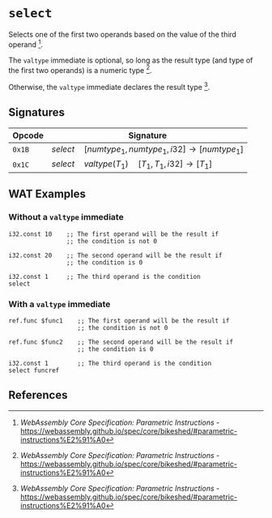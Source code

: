 
# `select`

Selects one of the first two operands based on the value of the third operand [^§2.4.4].

The `valtype` immediate is optional, so long as the result type (and type of the first two operands) is a numeric type [^§2.4.4].

Otherwise, the `valtype` immediate declares the result type [^§2.4.4].



## Signatures

| Opcode | Signature |
|--------|-----------|
| `0x1B` | $select \quad [ numtype_1, numtype_1, i32 ] \to [ numtype_1 ]$ |
| `0x1C` | $select \quad valtype(T_1) \quad [ T_1, T_1, i32 ] \to [ T_1 ]$ |



## WAT Examples

### Without a `valtype` immediate

```wasm
i32.const 10    ;; The first operand will be the result if
                ;; the condition is not 0

i32.const 20    ;; The second operand will be the result if
                ;; the condition is 0

i32.const 1     ;; The third operand is the condition
select
```


### With a `valtype` immediate

```wasm
ref.func $func1    ;; The first operand will be the result if
                   ;; the condition is not 0

ref.func $func2    ;; The second operand will be the result if
                   ;; the condition is 0

i32.const 1        ;; The third operand is the condition
select funcref
```



## References

[^§2.4.4]: _WebAssembly Core Specification: Parametric Instructions_ - <https://webassembly.github.io/spec/core/bikeshed/#parametric-instructions%E2%91%A0>

